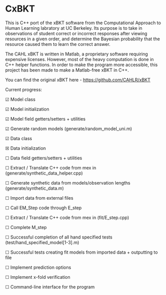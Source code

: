 # CxBKT

This is C++ port of the xBKT software from the Computational Approach to Human Learning labratory at UC Berkeley. Its purpose is to take in observations of student correct or incorrect responses after viewing resources in a given order, and determine the Bayesian probability that the resource caused them to learn the correct answer.

The CAHL xBKT is written in Matlab, a proprietary software requiring expensive licenses. However, most of the heavy computation is done in C++ helper functions. In order to make the program more accessible, this project has been made to make a Matlab-free xBKT in C++.

You can find the original xBKT here - https://github.com/CAHLR/xBKT

Current progress:

☑ Model class

☑ Model initialization

☑ Model field getters/setters + utilities

☑ Generate random models (generate/random_model_uni.m)

☑ Data class

☒ Data initialization

☐ Data field getters/setters + utilities

☐ Extract / Translate C++ code from mex in (generate/synthetic_data_helper.cpp)

☐ Generate synthetic data from models/observation lengths (generate/synthetic_data.m)

☐ Import data from external files

☐ Call EM_Step code through E_step

☐ Extract / Translate C++ code from mex in (fit/E_step.cpp)

☐ Complete M_step

☐ Successful completion of all hand specified tests (test/hand_specified_model[1-3].m)

☐ Successful tests creating fit models from imported data + outputting to file

☐ Implement prediction options

☐ Implement x-fold verification

☐ Command-line interface for the program
